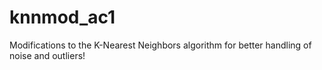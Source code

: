 # knnmod_ac1
Modifications to the K-Nearest Neighbors algorithm for better handling of noise and outliers!
